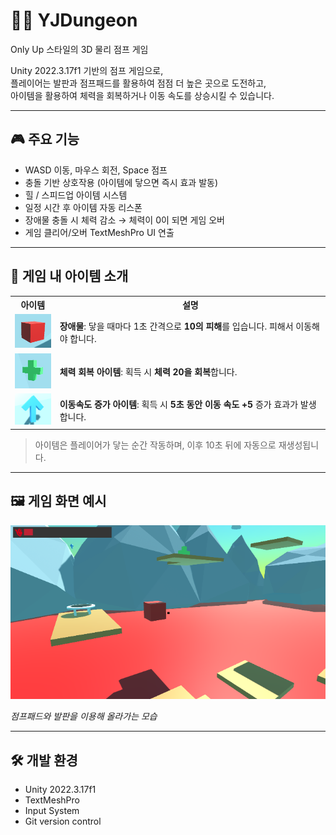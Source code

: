 # 🧗‍♂️ YJDungeon  
Only Up 스타일의 3D 물리 점프 게임

Unity 2022.3.17f1 기반의 점프 게임으로,  
플레이어는 발판과 점프패드를 활용하여 점점 더 높은 곳으로 도전하고,  
아이템을 활용하여 체력을 회복하거나 이동 속도를 상승시킬 수 있습니다.

---

## 🎮 주요 기능

- WASD 이동, 마우스 회전, Space 점프
- 충돌 기반 상호작용 (아이템에 닿으면 즉시 효과 발동)
- 힐 / 스피드업 아이템 시스템
- 일정 시간 후 아이템 자동 리스폰
- 장애물 충돌 시 체력 감소 → 체력이 0이 되면 게임 오버
- 게임 클리어/오버 TextMeshPro UI 연출

---

## 🧰 게임 내 아이템 소개

<table>
  <tr>
    <th>아이템</th>
    <th>설명</th>
  </tr>
  <tr>
    <td><img src="./README_assets/obstacle.png" width="64"/></td>
    <td><strong>장애물</strong>: 닿을 때마다 1초 간격으로 <strong>10의 피해</strong>를 입습니다. 피해서 이동해야 합니다.</td>
  </tr>
  <tr>
    <td><img src="./README_assets/heal_item.png" width="64"/></td>
    <td><strong>체력 회복 아이템</strong>: 획득 시 <strong>체력 20을 회복</strong>합니다.</td>
  </tr>
  <tr>
    <td><img src="./README_assets/speed_item.png" width="64"/></td>
    <td><strong>이동속도 증가 아이템</strong>: 획득 시 <strong>5초 동안 이동 속도 +5</strong> 증가 효과가 발생합니다.</td>
  </tr>
</table>

> 아이템은 플레이어가 닿는 순간 작동하며, 이후 10초 뒤에 자동으로 재생성됩니다.

---

## 🖼️ 게임 화면 예시

<img src="./README_assets/game_play.png" width="512"/>

_점프패드와 발판을 이용해 올라가는 모습_

---

## 🛠 개발 환경

- Unity 2022.3.17f1
- TextMeshPro
- Input System
- Git version control
